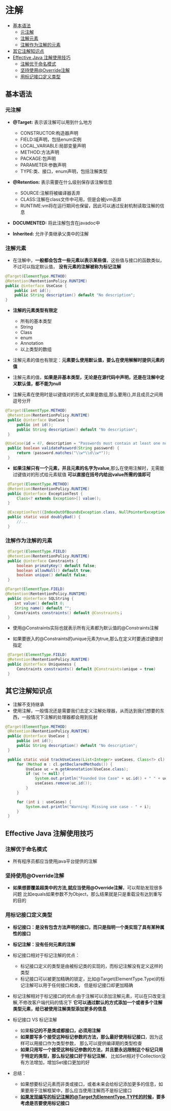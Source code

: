 # 注解

- [基本语法](#基本语法)
    - [元注解](#元注解)
    - [注解元素](#注解元素)
    - [注解作为注解的元素](#注解作为注解的元素)
- [其它注解知识点](#其它注解知识点)
- [Effective Java 注解使用技巧](#effective-java-注解使用技巧)
    - [注解优于命名模式](#注解优于命名模式)
    - [坚持使用@Override注解](#坚持使用override注解)
    - [用标记接口定义类型](#用标记接口定义类型)


## 基本语法

### 元注解

- **@Target:** 表示该注解可以用到什么地方
    - CONSTRUCTOR:构造器声明
    - FIELD:域声明，包括enum实例
    - LOCAL_VARIABLE:局部变量声明
    - METHOD:方法声明
    - PACKAGE:包声明
    - PARAMETER:参数声明
    - TYPE:类、接口，enum声明，包括注解类型

- **@Retention:** 表示需要在什么级别保存该注解信息
    - SOURCE:注解将被编译器丢弃
    - CLASS:注解在class文件中可用，但是会被jvm丢弃
    - RUNTIME:vm将在运行期间也保留，因此可以通过反射机制读取注解的信息

- **DOCUMENTED:** 将此注解包含在javadoc中

- **Inherited:** 允许子类继承父类中的注解

### 注解元素

- 在注解中，**一般都会包含一些元素以表示某些值**，这些值与接口的函数类似，不过可以指定默认值，
 **没有元素的注解被称为标记注解**

 ```java
 @Target(ElementType.METHOD)
 @Retention(RententionPolicy.RUNTIME)
 public @interface UseCase {
     public int id();
     public String description() default "No description";
 }
 ```

- **注解的元素类型有限定**
    - 所有的基本类型
    - String
    - Class
    - enum
    - Annotation
    - 以上类型的数组

- 注解元素的值也有限定：**元素要么使用默认值，要么在使用解解时提供元素的值**

- 注解元素的值，**如果是非基本类型，无论是在源代码中声明，还是在注解中定义默认值，都不能为null**

- 注解元素在使用时是以键值对的形式,如果是数组,那么要用{},并且成员之间用逗号分开

```java
@Target(ElementType.METHOD)
 @Retention(RententionPolicy.RUNTIME)
 public @interface UseCase {
     public int id();
     public String description() default "No description";
 }

@UseCase(id = 47, description = "Passwords must contain at least one numeric")
 public boolean validatePasword(String password) {
     return (password.matches("\\w*\\d\\w*"));
 }
```

- **如果注解只有一个元素，并且元素的名字为value**,那么在使用注解时，无需能过键值对的形式给元素赋值
 **可以直接在括号内给出value所需的值即可**

```java
 @Target(ElementType.METHOD)
 @Retention(RententionPolicy.RUNTIME)
 public @interface ExceptionTest {
     Class<? extends Exception>[] value();
 }

 @ExceptionTest({IndexOutOfBoundsException.class, NullPointerException.class})
 public static void doublyBad() {
     //...
 }

```

### 注解作为注解的元素

```java
 @Target(ElementType.FIELD)
 @Retention(RententionPolicy.RUNTIME)
 public @interface Constraints {
     boolean primatyKey() default false;
     boolean allowNull() default true;
     boolean unique() default false;
 }

@Target(ElementType.FIELD)
@Retention(RententionPolicy.RUNTIME)
 public @interface SQLString {
    int value() default 0;
    String name() default "";
    Constraints constraints() default @Constraints；
 }

```

- 使用@Constraints实际也就表示所有元素都为默认值的@Constraints注解

- 如果要嵌入的@Constraints的unique元素为true,那么在定义时要通过键值对指定

```java
 @Target(ElementType.FIELD)
 @Retention(RententionPolicy.RUNTIME)
 public @interface Uniqueness {
     Constraints constraints() default @Constraints(unique = true)
 }

```

## 其它注解知识点

- 注解不支持继承
- 使用注解，一般情况还是需要我们去定义注解处理器，从而达到我们想要的东西，一般情况下注解的处理器都会用到反射

```java
@Target(ElementType.METHOD)
 @Retention(RententionPolicy.RUNTIME)
 public @interface UseCase {
     public int id();
     public String description() default "No description";
 }

 public static void trackUseCases(List<Integer> useCases, Class<?> cl) {
     for (Method m : cl.getDeclaredMethods()) {
         UseCase uc = m.getAnonotation(UseCase.class);
         if (uc != null) {
             System.out.println("Founded Use Case" + uc.id() + " " + uc.description);
             useCases.remove(uc.id());
         }
     }

     for (int i : useCases) {
         System.out.println("Warning: Missing use case - " + i);
     }
 }
```

## Effective Java 注解使用技巧

### 注解优于命名模式

- 所有程序员都应当使用java平台提供的注解

### 坚持使用@Override注解

- **如果想要覆盖超类中的方法,就应当使用@Override注解**，可以帮助发现很多问题
 比如equals如果参数不为Object，那么结果就是只是重载没有达到重写的目的


### 用标记接口定义类型

- **标记接口：是没有包含方法声明的接口，而只是指明一个类实现了具有某种属性的接口**

- **标记注解：没有任何元素的注解**

- 标记接口相对于标记注解的优点：
    - 标记接口定义的类型是由被标记类的实现的，而标记注解没有定义这样的类型
    - 标记接口可以被更加精确的锁定，比如@Target(ElementType.Type)的标记注解可以用于任何接口和类，
     但是标记接口却更加精确

- 标记注解相对于标记接口的优点:由于注解可以添加注解元素，可以在只改变注解,不修改客户端代码的情况下
 **它可以通过默认的方式添加一个或者多个注解类型元素，给已被使用注解类型添加更多的信息**

- 标记接口 VS 标记注解
    - 如果**标记的不是类或都接口，必须用注解**
    - **如果要写多个接受这种标记参数的方法，那么最好使用标记接口**，因为这样可以用接口作为类型参数，
     那么可以提供编译期的类型检查
    - **如果只用写一个接受这种标记参数的方法，并且要永远限制这个标记只用于特定的类型，那么标记接口好于标记注解**，
    比如Set相对于Collection没有方法增加，增加Set接口更加的好

- 总结：
    - 如果想要标记元素而非类或接口，或者未来会给标记添加更多的信息，如果要用于注解框架中，那么应当使用注解而不是标记接口
    - **如果发现编写的标记注解的@Target为ElementType.TYPE的时候，要多考虑是否要使用标记接口**




